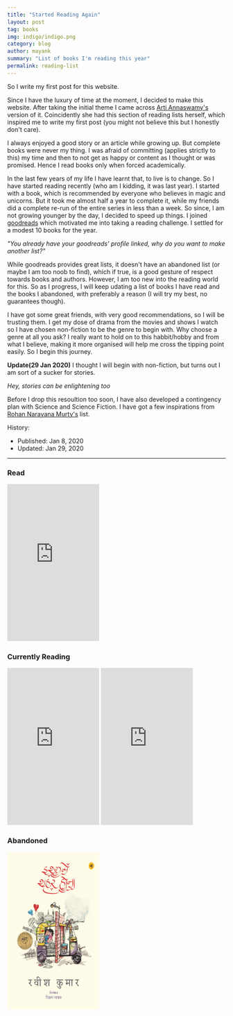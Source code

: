 ```yaml
---
title: "Started Reading Again"
layout: post
tag: books
img: indigo/indigo.png
category: blog
author: mayank
summary: "List of books I'm reading this year"
permalink: reading-list
---
```


So I write my first post for this website.

Since I have the luxury of time at the moment, I decided to make this website. After taking the initial theme I came across [Arti Annaswamy's](https://github.com/aannasw/aannasw.github.io) version of it. Coincidently she had this section of reading lists herself, which inspired me to write my first post (you might not believe this but I honestly don't care). 

I always enjoyed a good story or an article while growing up. But complete books were never my thing. I was afraid of committing (applies strictly to this) my time and then to not get as happy or content as I thought or was promised. Hence I read books only when forced academically.

In the last few years of my life I have learnt that, to live is to change. So I have started reading recently (who am I kidding, it was last year). I started with a book, which is recommended by everyone who believes in magic and unicorns. But it took me almost half a year to complete it, while my friends did a complete re-run of the entire series in less than a week. So since, I am not growing younger by the day, I decided to speed up things. I joined [goodreads](https://www.goodreads.com/kumar-mayank) which motivated me into taking a reading challenge. I settled for a modest 10 books for the year. 

_"You already have your goodreads' profile linked, why do you want to make another list?"_

While goodreads provides great lists, it doesn't have an abandoned list (or maybe I am too noob to find), which if true, is a good gesture of respect towards books and authors. However, I am too new into the reading world for this. So as I progress, I will keep udating a list of books I have read and the books I abandoned, with preferably a reason (I will try my best, no guarantees though).

I have got some great friends, with very good recommendations, so I will be trusting them. I get my dose of drama from the movies and shows I watch so I have chosen non-fiction to be the genre to begin with. Why choose a genre at all you ask? I really want to hold on to this habbit/hobby and from what I believe, making it more organised will help me cross the tipping point easily. So I begin this journey.

**Update(29 Jan 2020)** I thought I will begin with non-fiction, but turns out I am sort of a sucker for stories. 

_Hey, stories can be enlightening too_

Before I drop this resoultion too soon, I have also developed a contingency plan with Science and Science Fiction. I have got a few inspirations from [Rohan Narayana Murty's](http://www.eecs.harvard.edu/~rohan/Books.html) list.


History:

- Published: Jan 8, 2020
- Updated: Jan 29, 2020

---
### Read
<iframe type="text/html" width="212" height="362" frameborder="0" allowfullscreen style="max-width:100%" src="https://read.amazon.in/kp/card?asin=B00U6SFUSS&preview=inline&linkCode=kpe&ref_=cm_sw_r_kb_dp_LlhsEbNQ7JKEW" ></iframe>

### Currently Reading

<iframe type="text/html" width="212" height="362" frameborder="0" allowfullscreen style="max-width:100%" src="https://read.amazon.com/kp/card?asin=B00IYUYF4A&preview=inline&linkCode=kpe&ref_=cm_sw_r_kb_dp_JeCIAbKEW0MD0" ></iframe>
<iframe type="text/html" width="212" height="362" frameborder="0" allowfullscreen style="max-width:100%" src="https://read.amazon.in/kp/card?asin=B00I7JO1O2&preview=inline&linkCode=kpe&ref_=cm_sw_r_kb_dp_MW2uEb8GRASJY" ></iframe>

### Abandoned
<p align="left"><a href="https://www.amazon.in/Ishq-Mein-Shahar-Laprek-Trilogy/dp/8126727675/"><img src="../assets/images/Ishqsheher.jpg"  width="212" height="362" /></a></p>
